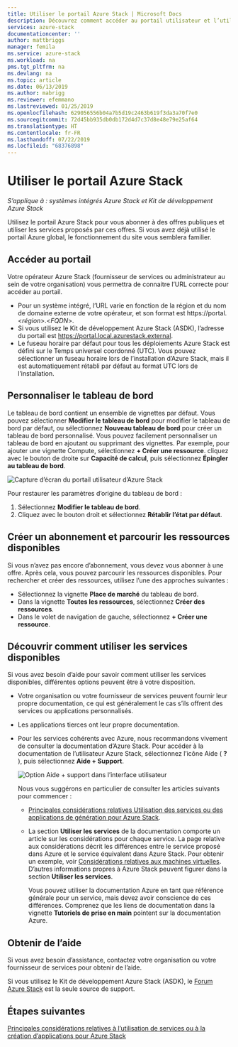 ```yaml
---
title: Utiliser le portail Azure Stack | Microsoft Docs
description: Découvrez comment accéder au portail utilisateur et l’utiliser dans Azure Stack.
services: azure-stack
documentationcenter: ''
author: mattbriggs
manager: femila
ms.service: azure-stack
ms.workload: na
pms.tgt_pltfrm: na
ms.devlang: na
ms.topic: article
ms.date: 06/13/2019
ms.author: mabrigg
ms.reviewer: efemmano
ms.lastreviewed: 01/25/2019
ms.openlocfilehash: 629056556b04a7b5d19c2463b619f3da3a70f7e0
ms.sourcegitcommit: 72d45bb935db0db172d4d7c37d8e48e79e25af64
ms.translationtype: HT
ms.contentlocale: fr-FR
ms.lasthandoff: 07/22/2019
ms.locfileid: "68376898"
---
```

# <a name="use-the-azure-stack-portal"></a>Utiliser le portail Azure Stack

*S’applique à : systèmes intégrés Azure Stack et Kit de développement Azure Stack*

Utilisez le portail Azure Stack pour vous abonner à des offres publiques et utiliser les services proposés par ces offres. Si vous avez déjà utilisé le portail Azure global, le fonctionnement du site vous semblera familier.

## <a name="access-the-portal"></a>Accéder au portail

Votre opérateur Azure Stack (fournisseur de services ou administrateur au sein de votre organisation) vous permettra de connaitre l’URL correcte pour accéder au portail.

- Pour un système intégré, l’URL varie en fonction de la région et du nom de domaine externe de votre opérateur, et son format est https://portal.&lt;*région*&gt;.&lt;*FQDN*&gt;.
- Si vous utilisez le Kit de développement Azure Stack (ASDK), l’adresse du portail est https://portal.local.azurestack.external.
- Le fuseau horaire par défaut pour tous les déploiements Azure Stack est défini sur le Temps universel coordonné (UTC). Vous pouvez sélectionner un fuseau horaire lors de l’installation d’Azure Stack, mais il est automatiquement rétabli par défaut au format UTC lors de l’installation.

## <a name="customize-the-dashboard"></a>Personnaliser le tableau de bord

Le tableau de bord contient un ensemble de vignettes par défaut. Vous pouvez sélectionner **Modifier le tableau de bord** pour modifier le tableau de bord par défaut, ou sélectionnez **Nouveau tableau de bord** pour créer un tableau de bord personnalisé. Vous pouvez facilement personnaliser un tableau de bord en ajoutant ou supprimant des vignettes. Par exemple, pour ajouter une vignette Compute, sélectionnez **+ Créer une ressource**. cliquez avec le bouton de droite sur **Capacité de calcul**, puis sélectionnez **Épingler au tableau de bord**.

![Capture d’écran du portail utilisateur d’Azure Stack](media/azure-stack-use-portal/userportal.png)

Pour restaurer les paramètres d’origine du tableau de bord :
1.  Sélectionnez **Modifier le tableau de bord**. 
2.  Cliquez avec le bouton droit et sélectionnez **Rétablir l’état par défaut**.

## <a name="create-subscription-and-browse-available-resources"></a>Créer un abonnement et parcourir les ressources disponibles

Si vous n’avez pas encore d’abonnement, vous devez vous abonner à une offre. Après cela, vous pouvez parcourir les ressources disponibles. Pour rechercher et créer des ressources, utilisez l’une des approches suivantes :

- Sélectionnez la vignette **Place de marché** du tableau de bord.
- Dans la vignette **Toutes les ressources**, sélectionnez **Créer des ressources**.
- Dans le volet de navigation de gauche, sélectionnez **+ Créer une ressource**.

## <a name="learn-how-to-use-available-services"></a>Découvrir comment utiliser les services disponibles

Si vous avez besoin d’aide pour savoir comment utiliser les services disponibles, différentes options peuvent être à votre disposition.

- Votre organisation ou votre fournisseur de services peuvent fournir leur propre documentation, ce qui est généralement le cas s’ils offrent des services ou applications personnalisés.
- Les applications tierces ont leur propre documentation.
- Pour les services cohérents avec Azure, nous recommandons vivement de consulter la documentation d’Azure Stack. Pour accéder à la documentation de l’utilisateur Azure Stack, sélectionnez l’icône Aide ( **?** ), puis sélectionnez **Aide + Support**.

    ![Option Aide + support dans l’interface utilisateur](media/azure-stack-use-portal/HelpAndSupport.png)

    Nous vous suggérons en particulier de consulter les articles suivants pour commencer :

    - [Principales considérations relatives Utilisation des services ou des applications de génération pour Azure Stack](azure-stack-considerations.md).
    - La section **Utiliser les services** de la documentation comporte un article sur les considérations pour chaque service. La page relative aux considérations décrit les différences entre le service proposé dans Azure et le service équivalent dans Azure Stack. Pour obtenir un exemple, voir [Considérations relatives aux machines virtuelles](azure-stack-vm-considerations.md). D’autres informations propres à Azure Stack peuvent figurer dans la section **Utiliser les services**.

      Vous pouvez utiliser la documentation Azure en tant que référence générale pour un service, mais devez avoir conscience de ces différences. Comprenez que les liens de documentation dans la vignette **Tutoriels de prise en main** pointent sur la documentation Azure.

## <a name="get-support"></a>Obtenir de l’aide

Si vous avez besoin d’assistance, contactez votre organisation ou votre fournisseur de services pour obtenir de l’aide.

Si vous utilisez le Kit de développement Azure Stack (ASDK), le [Forum Azure Stack](https://social.msdn.microsoft.com/Forums/azure/home?forum=azurestack) est la seule source de support.

## <a name="next-steps"></a>Étapes suivantes

[Principales considérations relatives à l’utilisation de services ou à la création d’applications pour Azure Stack](azure-stack-considerations.md)
